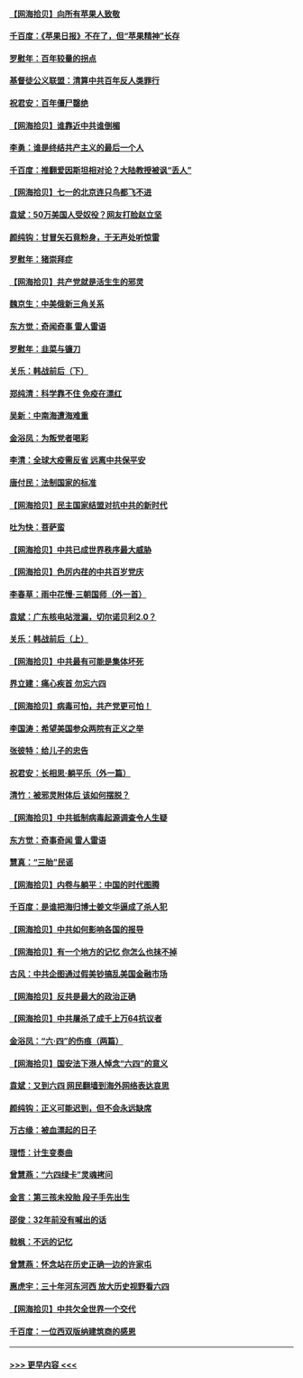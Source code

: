 #### [【网海拾贝】向所有苹果人致敬](../pages/nsc993/n13046795.md?t=06261052) 
#### [千百度：《苹果日报》不在了，但“苹果精神”长存](../pages/nsc993/n13046703.md?t=06261052) 
#### [罗慰年：百年较量的拐点](../pages/nsc993/n13046542.md?t=06261052) 
#### [基督徒公义联盟：清算中共百年反人类罪行](../pages/nsc993/n13046499.md?t=06261052) 
#### [祝君安：百年僵尸罄绝](../pages/nsc993/n13045595.md?t=06261052) 
#### [【网海拾贝】谁靠近中共谁倒楣](../pages/nsc993/n13044667.md?t=06261052) 
#### [李勇：谁是终结共产主义的最后一个人](../pages/nsc993/n13044397.md?t=06261052) 
#### [千百度：推翻爱因斯坦相对论？大陆教授被讽“丢人”](../pages/nsc993/n13043908.md?t=06261052) 
#### [【网海拾贝】七一的北京连只鸟都飞不进](../pages/nsc993/n13041377.md?t=06261052) 
#### [袁斌：50万美国人受奴役？网友打脸赵立坚](../pages/nsc993/n13041330.md?t=06261052) 
#### [颜纯钩：甘冒矢石竟粉身，于无声处听惊雷](../pages/nsc993/n13041140.md?t=06261052) 
#### [罗慰年：猪崇拜症](../pages/nsc993/n13041071.md?t=06261052) 
#### [【网海拾贝】共产党就是活生生的邪灵](../pages/nsc993/n13036627.md?t=06261052) 
#### [魏京生：中美俄新三角关系](../pages/nsc993/n13035986.md?t=06261052) 
#### [东方觉：奇闻奇事 雷人雷语](../pages/nsc993/n13035878.md?t=06261052) 
#### [罗慰年：韭菜与镰刀](../pages/nsc993/n13034374.md?t=06261052) 
#### [关乐：韩战前后（下）](../pages/nsc993/n13034113.md?t=06261052) 
#### [郑纯清：科学靠不住 免疫在漂红](../pages/nsc993/n13034093.md?t=06261052) 
#### [吴新：中南海遭海难重](../pages/nsc993/n13034084.md?t=06261052) 
#### [金浴凤：为叛党者喝彩](../pages/nsc993/n13034058.md?t=06261052) 
#### [李清：全球大疫需反省 远离中共保平安](../pages/nsc993/n13033784.md?t=06261052) 
#### [唐付民：法制国家的标准](../pages/nsc993/n13032944.md?t=06261052) 
#### [【网海拾贝】民主国家结盟对抗中共的新时代](../pages/nsc993/n13031717.md?t=06261052) 
#### [吐为快：菩萨蛮](../pages/nsc993/n13030033.md?t=06261052) 
#### [【网海拾贝】中共已成世界秩序最大威胁](../pages/nsc993/n13028138.md?t=06261052) 
#### [【网海拾贝】色厉内荏的中共百岁党庆](../pages/nsc993/n13025582.md?t=06261052) 
#### [李春草：雨中花慢‧三朝国师（外一首）](../pages/nsc993/n13025567.md?t=06261052) 
#### [袁斌：广东核电站泄漏，切尔诺贝利2.0？](../pages/nsc993/n13025475.md?t=06261052) 
#### [关乐：韩战前后（上）](../pages/nsc993/n13025387.md?t=06261052) 
#### [【网海拾贝】中共最有可能是集体坏死](../pages/nsc993/n13023101.md?t=06261052) 
#### [界立建：痛心疾首 勿忘六四](../pages/nsc993/n13022339.md?t=06261052) 
#### [【网海拾贝】病毒可怕，共产党更可怕！](../pages/nsc993/n13020728.md?t=06261052) 
#### [李国涛：希望美国参众两院有正义之举](../pages/nsc993/n13020674.md?t=06261052) 
#### [张彼特：给儿子的忠告](../pages/nsc993/n13018934.md?t=06261052) 
#### [祝君安：长相思‧躺平乐（外一篇）](../pages/nsc993/n13018923.md?t=06261052) 
#### [清竹：被邪灵附体后 该如何摆脱？](../pages/nsc993/n13018877.md?t=06261052) 
#### [【网海拾贝】中共抵制病毒起源调查令人生疑](../pages/nsc993/n13017785.md?t=06261052) 
#### [东方觉：奇事奇闻 雷人雷语](../pages/nsc993/n13017577.md?t=06261052) 
#### [慧真：“三胎”民谣](../pages/nsc993/n13017394.md?t=06261052) 
#### [【网海拾贝】内卷与躺平：中国的时代图腾](../pages/nsc993/n13016128.md?t=06261052) 
#### [千百度：是谁把海归博士姜文华逼成了杀人犯](../pages/nsc993/n13015218.md?t=06261052) 
#### [【网海拾贝】中共如何影响各国的报导](../pages/nsc993/n13012599.md?t=06261052) 
#### [【网海拾贝】有一个地方的记忆 你怎么也抹不掉](../pages/nsc993/n13009802.md?t=06261052) 
#### [古风：中共企图通过假美钞搞乱美国金融市场](../pages/nsc993/n13009626.md?t=06261052) 
#### [【网海拾贝】反共是最大的政治正确](../pages/nsc993/n13007051.md?t=06261052) 
#### [【网海拾贝】中共屠杀了成千上万64抗议者](../pages/nsc993/n13002713.md?t=06261052) 
#### [金浴凤：“六·四”的伤痕（两篇）](../pages/nsc993/n13001719.md?t=06261052) 
#### [【网海拾贝】国安法下港人悼念“六四”的意义](../pages/nsc993/n13001039.md?t=06261052) 
#### [袁斌：又到六四 网民翻墙到海外网络表达哀思](../pages/nsc993/n13000995.md?t=06261052) 
#### [颜纯钩：正义可能迟到，但不会永远缺席](../pages/nsc993/n13000920.md?t=06261052) 
#### [万古缘：被血漂起的日子](../pages/nsc993/n13000914.md?t=06261052) 
#### [理悟：计生变奏曲](../pages/nsc993/n13000414.md?t=06261052) 
#### [曾慧燕：“六四绿卡”灵魂拷问](../pages/nsc993/n13000277.md?t=06261052) 
#### [金言：第三孩未投胎 段子手先出生](../pages/nsc993/n13000215.md?t=06261052) 
#### [邵俊：32年前没有喊出的话](../pages/nsc993/n13000181.md?t=06261052) 
#### [戟枫：不远的记忆](../pages/nsc993/n13000121.md?t=06261052) 
#### [曾慧燕：怀念站在历史正确一边的许家屯](../pages/nsc993/n13000073.md?t=06261052) 
#### [惠虎宇：三十年河东河西 放大历史视野看六四](../pages/nsc993/n13000018.md?t=06261052) 
#### [【网海拾贝】中共欠全世界一个交代](../pages/nsc993/n12998706.md?t=06261052) 
#### [千百度：一位西双版纳建筑商的感恩](../pages/nsc993/n12998487.md?t=06261052) 

----
#### [ >>> 更早内容 <<< ](../indexes/nsc993-earlier.md)
